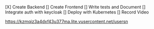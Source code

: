 [X] Create Backend
[] Create Frontend
[] Write tests and Document
[] Integrate auth with keycloak
[] Deploy with Kubernetes
[] Record Video

https://kzmqiz3a4dxf43u377ma.lite.vusercontent.net/usersn